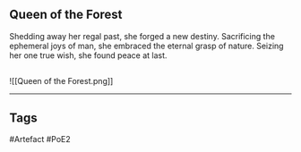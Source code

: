 ## Queen of the Forest
Shedding away her regal past,
she forged a new destiny.
Sacrificing the ephemeral joys of man,
she embraced the eternal grasp of nature.
Seizing her one true wish,
she found peace at last.
##
![[Queen of the Forest.png]]

---
## Tags
#Artefact
#PoE2